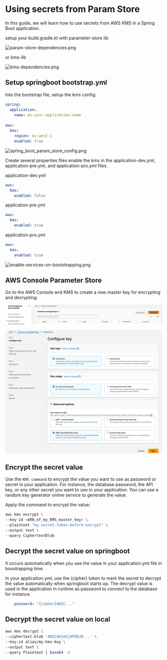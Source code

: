 # Using secrets from Param Store    

In this guide, we will learn how to use secrets from AWS KMS in a Spring Boot application.

setup your build.gradle.kt with parameter-store lib

![param-store-dependencies.png](_img%2Fparam-store-dependencies.png)

or kms-lib

![kms-dependencies.png](_img%2Fkms-dependencies.png)

## Setup springboot bootstrap.yml

Into the bootstrap file, setup the kms config:

```yaml
spring:
  application:
    name: ms-your-application-name
      
aws:
  kms:
    region: eu-west-1
    enabled: true
```

![spring_boot_param_store_config.png](_img%2Fspring_boot_param_store_config.png)

Create several properties files enable the kms in the application-dev.yml, application-pre.yml, and application-pro.yml files.

application-dev.yml
```yaml
aws:
  kms:
    enabled: false
```
application-pre.yml
```yaml
aws:
  kms:
    enabled: true
```
application-pro.yml
```yaml
aws:
  kms:
    enabled: true
```
![enable-services-on-bootstrapping.png](_img%2Fenable-services-on-bootstrapping.png)

## AWS Console Parameter Store

Go to the AWS Console and KMS to create a new master key for encrypting and decrypting:

![kms-console.png](_img%2Fkms-console.png)

![kms-console-new.png](_img%2Fkms-console-new.png)

## Encrypt the secret value

Use the `KMS command` to encrypt the value you want to use as password or secret in your application.
For instance, the database password, the API key, or any other secret you want to use in your application.
You can use a random key generator online service to generate the value.

Apply the command to encrypt the value:

```bash
aws kms encrypt \
--key-id <ARN_of_my_KMS_master_key> \
--plaintext "my-secret-token-before-encrypt" \
--output text \
--query CiphertextBlob
```
## Decrypt the secret value on springboot

It occurs automatically when you use the value in your application.yml file in boostrapping time.

In your application.yml, use the {cipher} token to mark the secret to decrypt the value automatically when springboot starts up. The decrypt value is used in the application in runtime as password to connect to the database for instance.

```yaml
    password: "{cipher}AQIC..."
```

## Decrypt the secret value on local

```bash
aws kms decrypt \
--ciphertext-blob 'AQICAHjmSj9FB9J0...' \
--key-id alias/my-kms-key \
--output text \
--query Plaintext | base64 -d
```
